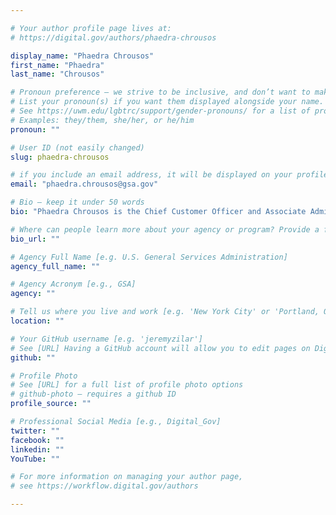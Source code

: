 ```yaml
---

# Your author profile page lives at:
# https://digital.gov/authors/phaedra-chrousos

display_name: "Phaedra Chrousos"
first_name: "Phaedra"
last_name: "Chrousos"

# Pronoun preference — we strive to be inclusive, and don’t want to make assumptions on a person’s first name (be it a gender-neutral name, or is one more common in languages other than English). Learn more http://www.MyPronouns.org
# List your pronoun(s) if you want them displayed alongside your name. Leave it blank and we'll use just your name.
# See https://uwm.edu/lgbtrc/support/gender-pronouns/ for a list of pronouns
# Examples: they/them, she/her, or he/him
pronoun: ""

# User ID (not easily changed)
slug: phaedra-chrousos

# if you include an email address, it will be displayed on your profile page
email: "phaedra.chrousos@gsa.gov"

# Bio — keep it under 50 words
bio: "Phaedra Chrousos is the Chief Customer Officer and Associate Administrator, in the Office of Citizen Services and Innovative Technologies at GSA. She is responsible for identifying, incubating, and ensuring the success of new offerings needed by federal agencies and for providing a comprehensive view of customer strategy for GSA as a whole. Prior to joining GSA, Phaedra was COO and co-founder of Daily Secret, a fast-growing digital media brand with a presence in 21 countries that recently raised its Series B financing. She also co-founded and led HealthLeap, a health 2.0 company that improves access to healthcare, which was sold to MDxMedical 10 months after launch. Phaedra also has several years of consulting experience, most notably at the Boston Consulting Group and at the World Bank. Phaedra holds a BA from Georgetown University, an MSC from The London School of Economics, and a MBA from Columbia University Business School. She’s received numerous awards, including being named an Endeavor Entrepreneur and one of Fortune’s ’40 under 40′ in Greece. Look for Phaedra at tech meet-ups around town, or at the local playground with her family."

# Where can people learn more about your agency or program? Provide a full URL [e.g. 'https://www.example.gov/']
bio_url: ""

# Agency Full Name [e.g. U.S. General Services Administration]
agency_full_name: ""

# Agency Acronym [e.g., GSA]
agency: ""

# Tell us where you live and work [e.g. 'New York City' or 'Portland, OR']
location: ""

# Your GitHub username [e.g. 'jeremyzilar']
# See [URL] Having a GitHub account will allow you to edit pages on DigitalGov. The image used in your GitHub account can also be used to populate your digital.gov profile photo.
github: ""

# Profile Photo
# See [URL] for a full list of profile photo options
# github-photo — requires a github ID
profile_source: ""

# Professional Social Media [e.g., Digital_Gov]
twitter: ""
facebook: ""
linkedin: ""
YouTube: ""

# For more information on managing your author page,
# see https://workflow.digital.gov/authors

---
```

